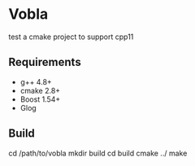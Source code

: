 Vobla
===========

test a cmake project to support cpp11

Requirements
-------------
 * g++ 4.8+
 * cmake 2.8+
 * Boost 1.54+
 * Glog

Build
-------

cd /path/to/vobla
mkdir build
cd build
cmake ../
make

